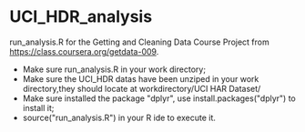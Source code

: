 UCI_HDR_analysis
================
run_analysis.R for the Getting and Cleaning Data Course Project from https://class.coursera.org/getdata-009.

* Make sure run_analysis.R in your work directory;
* Make sure the UCI_HDR datas have been unziped in your work directory,they should locate at workdirectory/UCI HAR Dataset/
* Make sure installed the package "dplyr", use install.packages("dplyr") to install it;
* source("run_analysis.R") in your R ide to execute it.
